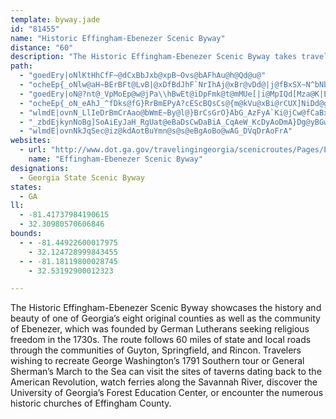 ```yaml
---
template: byway.jade
id: "81455"
name: "Historic Effingham-Ebenezer Scenic Byway"
distance: "60"
description: "The Historic Effingham-Ebenezer Scenic Byway takes travelers along a history-rich route through the communities of Ebenezer, Guyton, Springfield, and Rincon and showcases the beauty of one of Georgia’s eight original counties. "
path: 
  - "goedEry|oNlKtHhCfF~@dCxBbJxb@xpB~Ovs@bAFhAu@h@Qd@u@"
  - "ocheEp{_oNlw@aH~BErBFt@LvB|@xDfBdJhF`NrIhAj@xBr@vDd@|j@fBxSX~N^bNbApIZjCRvUfJvKxDfFxA|Et@|ANdr@fAnvAlCjJSx[sAvCFxBXnA\\zj@hTzDlAlMdDhPfDfEzBhA|@rBzBjBjDrA|Db@~Bn@rFrA`RfA|KtBnJ|HzV~BxFlBzCvUv\\TQXAvDjAdNtArC`@hCn@hEzAvDfBnLzHfDjCbLhO`JxNzBkBxAzBhIgIfEuDlDlFnCtBzNdSzDzGbDnIzRfr@xArD|@bBvC~EbYjc@pErHrBzDhGzN~\\||@rD|H~Thc@zGjNnBfFlBjG|YjdAnNzc@|C~I`EtO~Rpq@xO~j@dB`GnAfD|ArChBjCbCrChDzCjk@da@dDlCpKfHxUrP"
  - "goedEry|oN@?nt@_VpMoEp@w@jPa\\hBwEt@iDpFmk@t@mMUe[|i@MpIQd[Mza@K|E{AlDWfl@MvEFdCXt\\fItLdDrE~Cna@`c@vE~DnFtDbK`GvG~ClDrAhG~ApH`AdCJxGD|Js@ndBiQ~MkBzDmAvDaBfG_EpBgBnC_DfJuM|DkFhBiBfCwB`IuExBy@`IsB|Eg@lk@q@pEPbDt@dBv@pJ|Fb`@fWfX|Ppo@ui@rFqF~D{CvKmJpA{@lPmN~BqChBuClA{CbFiN`h@esAzlAzr@fD~A`Hz@j^hD~BLLLDp@oAlUNjEz@zI|@fFhB`GvDfJbUaCxBm@bBs@lCqBdEeFzBmBnD{AlAS~AQzB?dBPjBf@|OfG"
  - "ocheEp{_oN_eAhJ_^fDks@fG}RrBmEPyA?cEScBQsCs@{m@kVu@xBi@rCUX]NiDd@g@b@u@`C{@zEi@lBqD|AyAz@iD`E?^~@b@VTGb@_CzG_@}@mCoD"
  - "wlmdE|ovnN_LlIeDrBmCrAao@bWmE~By@l@}BrCsGrO}AbG_AzFyA`Ki@jCw@fCaBxCwCzD{`@le@iFrGuGrJcClBuFjBu@eJ{@iDoAyCiB_C}AgAcDcBgAUePkBaXoCoE_AmDkAsCyAmEkDmKqM_GsGcEsBsBk@yAU}AKcF@iC^}DrAut@p`@mEjCcPjMsHpGmOnLiElBiB^yCLgB?kBMgDs@qIyCk|@yXiFkAiKqAwq@oCeO_AuDm@eBq@}D_DeBuBqIqLgCuBoBqAwEmBmDu@_BOiCAmCJ}Er@kFrBuAz@wXnV}CpBmD~AeCr@q[bFkLfCwBp@sB~@kMdHyCnBqCxCuEtHuGrQ{AfG}@lFs@tJU~FUtBi@rCwA`Du@jAyB~BcCnAkL~CXdD~@hQgQ`BGpH"
  - "_zbdEjkynNoBg]SoAiEyJaH_RgUat@eBaDsCwDaBiA_CqAeW_KcDyAoDmA}Dg@yBGwEf@_Cj@kFtBk^fMmCj@aCXmERqg@_BoDs@oCs@{PaHiHkAgCQ}WPqIRmGj@qEr@gHxAiBx@cBzBaM|\\wClEcElD"
  - "wlmdE|ovnNkJqSec@iz@kdAotBuYmn@s@s@eBgAoBo@wAG_DVqDrAoFrA"
websites: 
  - url: "http://www.dot.ga.gov/travelingingeorgia/scenicroutes/Pages/EffinghamEbenezer.aspx"
    name: "Effingham-Ebenezer Scenic Byway"
designations: 
  - Georgia State Scenic Byway
states: 
  - GA
ll: 
  - -81.41737984190615
  - 32.30980570606846
bounds: 
  - - -81.44922600017975
    - 32.124728999843455
  - - -81.18119800028745
    - 32.53192900012323

---
```


The Historic Effingham-Ebenezer Scenic Byway showcases the history and beauty of one of Georgia’s eight original counties as well as the community of Ebenezer, which was founded by German Lutherans seeking religious freedom in the 1730s.  The route follows 60 miles of state and local roads through the communities of Guyton, Springfield, and Rincon. Travelers wishing to recreate George Washington’s 1791 Southern tour or General Sherman’s March to the Sea can visit the sites of taverns dating back to the American Revolution, watch ferries along the Savannah River, discover the University of Georgia’s Forest Education Center, or encounter the numerous historic churches of Effingham County. 